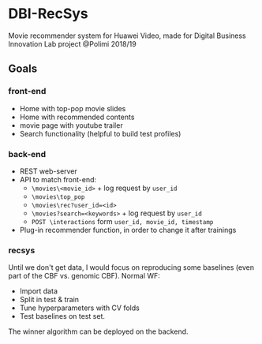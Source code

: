 # DBI-RecSys
Movie recommender system for Huawei Video, made for Digital Business Innovation Lab project @Polimi 2018/19

## Goals

### front-end

  - Home with top-pop movie slides
  - Home with recommended contents
  - movie page with youtube trailer
  - Search functionality (helpful to build test profiles)

### back-end

  - REST web-server
  - API to match front-end:
    - `\movies\<movie_id>` + log request by `user_id`
    - `\movies\top_pop`
    - `\movies\rec?user_id=<id>`
    - `\movies?search=<keywords>` + log request by `user_id`
    - `POST \interactions` form `user_id, movie_id, timestamp`
  - Plug-in recommender function, in order to change it after trainings

### recsys

Until we don't get data, I would focus on reproducing some baselines (even part of the CBF vs. genomic CBF).
Normal WF:

  - Import data
  - Split in test & train
  - Tune hyperparameters with CV folds
  - Test baselines on test set.

The winner algorithm can be deployed on the backend.
